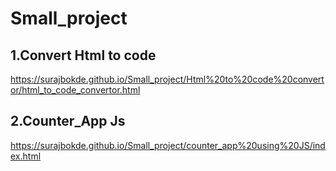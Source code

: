 # Small_project

## 1.Convert Html to code
   https://surajbokde.github.io/Small_project/Html%20to%20code%20convertor/html_to_code_convertor.html
   
## 2.Counter_App Js
   https://surajbokde.github.io/Small_project/counter_app%20using%20JS/index.html
